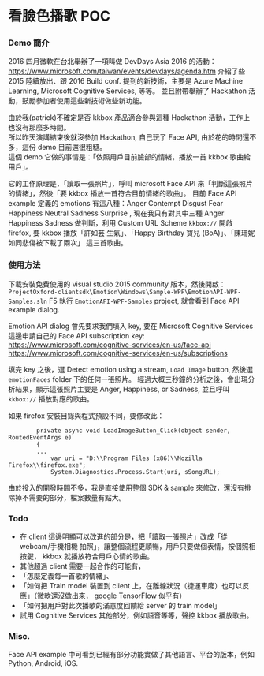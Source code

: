 # 看臉色播歌 POC 


### Demo 簡介
2016 四月微軟在台北舉辦了一項叫做 DevDays Asia 2016 的活動： https://www.microsoft.com/taiwan/events/devdays/agenda.htm
介紹了些 2015 陸續放出、跟 2016 Build conf. 提到的新技術，主要是 Azure Machine Learning, Microsoft Cognitive Services, 等等。
並且附帶舉辦了 Hackathon 活動，鼓勵參加者使用這些新技術做些新功能。

由於我(patrick)不確定是否 kkbox 產品適合參與這種 Hackathon 活動，工作上也沒有那麼多時間。<br>
所以昨天演講結束後就沒參加 Hackathon, 自己玩了 Face API, 由於花的時間還不多，這份 demo 目前還很粗糙。<br>
這個 demo 它做的事情是：「依照用戶目前臉部的情緒，播放一首 kkbox 歌曲給用戶」。

它的工作原理是，「讀取一張照片」，呼叫 microsoft Face API 來「判斷這張照片的情緒」，然後「要 kkbox 播放一首符合目前情緒的歌曲」。
目前 Face API example 定義的 emotions 有這八種：Anger Contempt Disgust Fear Happiness Neutral Sadness Surprise ,
現在我只有對其中三種  Anger Happiness Sadness 做判斷，利用 Custom URL Scheme `kkbox://` 開啟 firefox, 要 kkbox 播放「許如芸 生氣」、「Happy Birthday	寶兒 (BoA)」、「陳珊妮 如同悲傷被下載了兩次」 這三首歌曲。


### 使用方法
下載安裝免費使用的 visual studio 2015 community 版本，然後開啟：
`ProjectOxford-clientsdk\Emotion\Windows\Sample-WPF\EmotionAPI-WPF-Samples.sln` 
F5 執行 `EmotionAPI-WPF-Samples` project, 就會看到 Face API example dialog.

Emotion API dialog 會先要求我們填入 key, 要在 Microsoft Cognitive Services 這邊申請自己的 Face API subscription key:
https://www.microsoft.com/cognitive-services/en-us/face-api
https://www.microsoft.com/cognitive-services/en-us/subscriptions

填完 key 之後，選 Detect emotion using a stream, `Load Image` button, 然後選 `emotionFaces` folder 下的任何一張照片。
經過大概三秒鐘的分析之後，會出現分析結果，顯示這張照片主要是 Anger, Happiness, or Sadness, 並且呼叫 `kkbox://` 播放對應的歌曲。

如果 firefox 安裝目錄與程式預設不同，要修改此：<br>
```
        private async void LoadImageButton_Click(object sender, RoutedEventArgs e)
        {
		...
            var uri = "D:\\Program Files (x86)\\Mozilla Firefox\\firefox.exe";
            System.Diagnostics.Process.Start(uri, sSongURL);
```

由於投入的開發時間不多，我是直接使用整個 SDK & sample 來修改，還沒有排除掉不需要的部分，檔案數量有點大。

### Todo
 * 在 client 這邊明顯可以改進的部分是，把「讀取一張照片」改成「從 webcam/手機相機 拍照」，讓整個流程更順暢，用戶只要做個表情，按個照相按鍵， kkbox 就播放符合用戶心情的歌曲。<br>
 * 其他超過 client 需要一起合作的可能有，
  *  「怎麼定義每一首歌的情緒」、
  *  「如何把 Train model 裝置到 client 上，在離線狀況（捷運車廂）也可以反應」（微軟還沒做出來， google TensorFlow 似乎有）
  *  「如何把用戶對此次播歌的滿意度回饋給 server 的 train model」
 * 試用 Cognitive Services 其他部分，例如語音等等，聲控 kkbox 播放歌曲。
 
### Misc.
 Face API example 中可看到已經有部分功能實做了其他語言、平台的版本，例如 Python, Android, iOS.
